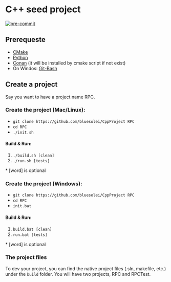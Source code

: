 # C++ seed project

[![pre-commit](https://img.shields.io/badge/pre--commit-enabled-brightgreen?logo=pre-commit&logoColor=white)](https://github.com/pre-commit/pre-commit)

## Prerequeste

- [CMake](https://cmake.org/download/)
- [Python](https://www.python.org/downloads/)
- [Conan](https://conan.io/downloads.html) (it will be installed by cmake script if not exist)
- On Windos: [Git-Bash](https://git-scm.com/download)

## Create a project

Say you want to have a project name RPC.

### Create the project (Mac/Linux):

- `git clone https://github.com/bluesolei/CppProject RPC`
- `cd RPC`
- `./init.sh`

#### Build & Run:

1. `./build.sh [clean]`
2. `./run.sh [tests]`

\* [word] is optional

### Create the project (Windows):

- `git clone https://github.com/bluesolei/CppProject RPC`
- `cd RPC`
- `init.bat`

#### Build & Run:

1. `build.bat [clean]`
2. `run.bat [tests]`

\* [word] is optional

### The project files

To dev your project, you can find the native project files (.sln, makefile, etc.) under the `build` folder.
You will have two projects, RPC and RPCTest.
